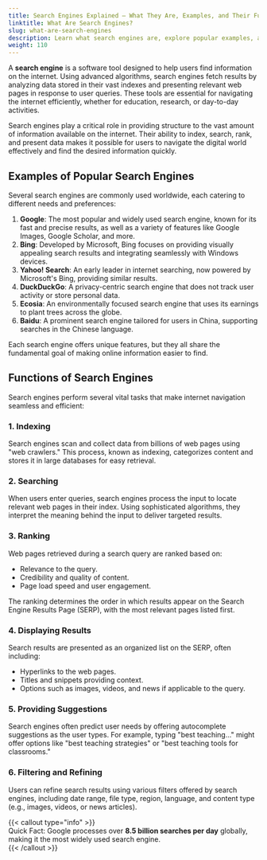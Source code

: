 ```yaml
---
title: Search Engines Explained – What They Are, Examples, and Their Functions
linktitle: What Are Search Engines?
slug: what-are-search-engines
description: Learn what search engines are, explore popular examples, and understand their essential functions in simplifying internet navigation.
weight: 110
---
```


A **search engine** is a software tool designed to help users find information on the internet. Using advanced algorithms, search engines fetch results by analyzing data stored in their vast indexes and presenting relevant web pages in response to user queries. These tools are essential for navigating the internet efficiently, whether for education, research, or day-to-day activities.

Search engines play a critical role in providing structure to the vast amount of information available on the internet. Their ability to index, search, rank, and present data makes it possible for users to navigate the digital world effectively and find the desired information quickly.

## Examples of Popular Search Engines

Several search engines are commonly used worldwide, each catering to different needs and preferences:

1. **Google**: The most popular and widely used search engine, known for its fast and precise results, as well as a variety of features like Google Images, Google Scholar, and more.
2. **Bing**: Developed by Microsoft, Bing focuses on providing visually appealing search results and integrating seamlessly with Windows devices.
3. **Yahoo! Search**: An early leader in internet searching, now powered by Microsoft's Bing, providing similar results.
4. **DuckDuckGo**: A privacy-centric search engine that does not track user activity or store personal data.
5. **Ecosia**: An environmentally focused search engine that uses its earnings to plant trees across the globe.
6. **Baidu**: A prominent search engine tailored for users in China, supporting searches in the Chinese language.

Each search engine offers unique features, but they all share the fundamental goal of making online information easier to find.

## Functions of Search Engines

Search engines perform several vital tasks that make internet navigation seamless and efficient:

### 1. **Indexing**

Search engines scan and collect data from billions of web pages using "web crawlers." This process, known as indexing, categorizes content and stores it in large databases for easy retrieval.

### 2. **Searching**

When users enter queries, search engines process the input to locate relevant web pages in their index. Using sophisticated algorithms, they interpret the meaning behind the input to deliver targeted results.

### 3. **Ranking**

Web pages retrieved during a search query are ranked based on:

- Relevance to the query.
- Credibility and quality of content.
- Page load speed and user engagement.

The ranking determines the order in which results appear on the Search Engine Results Page (SERP), with the most relevant pages listed first.

### 4. **Displaying Results**

Search results are presented as an organized list on the SERP, often including:

- Hyperlinks to the web pages.
- Titles and snippets providing context.
- Options such as images, videos, and news if applicable to the query.

### 5. **Providing Suggestions**

Search engines often predict user needs by offering autocomplete suggestions as the user types. For example, typing "best teaching..." might offer options like "best teaching strategies" or "best teaching tools for classrooms."

### 6. **Filtering and Refining**

Users can refine search results using various filters offered by search engines, including date range, file type, region, language, and content type (e.g., images, videos, or news articles).

{{< callout type="info" >}}  
Quick Fact: Google processes over **8.5 billion searches per day** globally, making it the most widely used search engine.  
{{< /callout >}}
